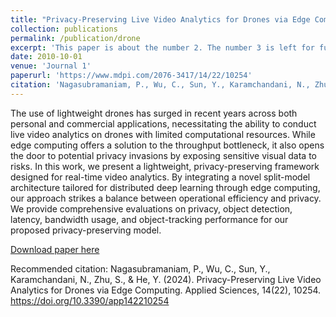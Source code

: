 ```yaml
---
title: "Privacy-Preserving Live Video Analytics for Drones via Edge Computing"
collection: publications
permalink: /publication/drone
excerpt: 'This paper is about the number 2. The number 3 is left for future work.'
date: 2010-10-01
venue: 'Journal 1'
paperurl: 'https://www.mdpi.com/2076-3417/14/22/10254'
citation: 'Nagasubramaniam, P., Wu, C., Sun, Y., Karamchandani, N., Zhu, S., & He, Y. (2024). Privacy-Preserving Live Video Analytics for Drones via Edge Computing. Applied Sciences, 14(22), 10254. https://doi.org/10.3390/app142210254 '
---
```

The use of lightweight drones has surged in recent years across both personal and commercial applications, necessitating the ability to conduct live video analytics on drones with limited computational resources. While edge computing offers a solution to the throughput bottleneck, it also opens the door to potential privacy invasions by exposing sensitive visual data to risks. In this work, we present a lightweight, privacy-preserving framework designed for real-time video analytics. By integrating a novel split-model architecture tailored for distributed deep learning through edge computing, our approach strikes a balance between operational efficiency and privacy. We provide comprehensive evaluations on privacy, object detection, latency, bandwidth usage, and object-tracking performance for our proposed privacy-preserving model.

[Download paper here](https://piyushnags.github.io/files/drone.pdf)

Recommended citation: Nagasubramaniam, P., Wu, C., Sun, Y., Karamchandani, N., Zhu, S., & He, Y. (2024). Privacy-Preserving Live Video Analytics for Drones via Edge Computing. Applied Sciences, 14(22), 10254. https://doi.org/10.3390/app142210254 
